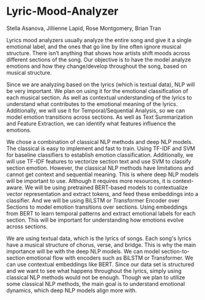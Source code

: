 # Lyric-Mood-Analyzer
Stella Asanova, Jillienne Lapid, Rose Montgomery, Brian Tran

Lyrics mood analyzers usually analyze the entire song and give it a single emotional label, and the ones that go line by line often ignore musical structure. There isn’t anything that shows how artists shift moods across different sections of the song. Our objective is to have the model analyze emotions and how they change/develop throughout the song, based on musical structure. 

Since we are analyzing based on the lyrics (which is textual data), NLP will be very important. We plan on using it for the emotional classification of each musical section. As well as contextual understanding of the lyrics to understand what contributes to the emotional meaning of the lyrics. Additionally, we will use it for Temporal/Sequential Analysis, so we can model emotion transitions across sections. As well as Text Summarization and Feature Extraction, we can identify what features influence the emotions. 

We chose a combination of classical NLP methods and deep NLP models. The classical is easy to implement and fast to train. Using TF-IDF and SVM for baseline classifiers to establish emotion classification. Additionally, we will use TF-IDF features to vectorize section text and use SVM to classify section emotion. However, the classical NLP methods have limitations and cannot get context and sequential meaning. This is where deep NLP models will be important to use. Although it requires more resources, it is context-aware. We will be using pretrained BERT-based models to contextualize vector representation and extract tokens, and feed these embeddings into a classifier. And we will be using BiLSTM or Transformer Encoder over Sections to model emotion transitions over sections. Using embeddings from BERT to learn temporal patterns and extract emotional labels for each section. This will be important for understanding how emotions evolve across sections. 

We are using textual data, which is the lyrics of songs. Each song's lyrics have a musical structure of chorus, verse, and bridge. This is why the main importance will be with the deep NLP models. We can model section-to-section emotional flow with encoders such as BiLSTM or Transformer. We can use contextual embeddings like BERT. Since our data set is structured and we want to see what happens throughout the lyrics, simply using classical NLP methods would not be enough. Though we plan to utilize some classical NLP methods, the main goal is to understand emotional dynamics, which deep NLP models align more with. 
